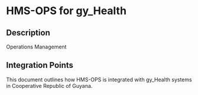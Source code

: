 # HMS-OPS for gy_Health

## Description

Operations Management

## Integration Points

This document outlines how HMS-OPS is integrated with gy_Health systems in Cooperative Republic of Guyana.
